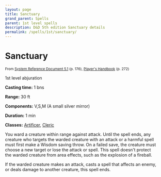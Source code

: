 ```yaml
---
layout: page
title: Sanctuary
grand_parent: Spells
parent: 1st level spells 
description: D&D 5th edition Sanctuary details
permalink: /spells/1st/sanctuary/
---
```


# Sanctuary

<small>From <a target="_blank" href="https://media.wizards.com/2016/downloads/DND/SRD-OGL_V5.1.pdf">System Reference Document 5.1</a> (p. 176), <a target="_blank" href="https://dnd.wizards.com/products/tabletop-games/rpg-products/rpg_playershandbook">Player's Handbook</a> (p. 272)</small>


1st level abjuration

**Casting time:** 1 bns

**Range:** 30 ft

**Components:** V,S,M (A small silver mirror)

**Duration:** 1 min

**Classes:** [Artificer](/classes/artificer/), [Cleric](/classes/cleric/)

You ward a creature within range against attack. Until the spell ends, any creature who targets the warded creature with an attack or a harmful spell must first make a Wisdom saving throw. On a failed save, the creature must choose a new target or lose the attack or spell. This spell doesn't protect the warded creature from area effects, such as the explosion of a fireball.

   If the warded creature makes an attack, casts a spell that affects an enemy, or deals damage to another creature, this spell ends.